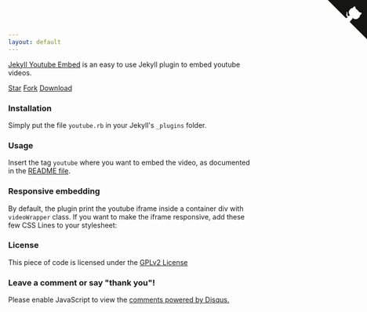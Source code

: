 ```yaml
---
layout: default
---
```


[Jekyll Youtube Embed](https://github.com/kentoo/jekyll-youtube-embed) is an easy to use Jekyll plugin to embed youtube videos.

<a class="github-button" href="https://github.com/kentoo/jekyll-youtube-embed" data-icon="octicon-star" data-style="mega" data-count-href="/kentoo/jekyll-youtube-embed/stargazers" data-count-api="/repos/kentoo/jekyll-youtube-embed#stargazers_count" data-count-aria-label="# stargazers on GitHub" aria-label="Star kentoo/jekyll-youtube-embed on GitHub">Star</a>
<a class="github-button" href="https://github.com/kentoo/jekyll-youtube-embed/fork" data-icon="octicon-repo-forked" data-style="mega" data-count-href="/kentoo/jekyll-youtube-embed/network" data-count-api="/repos/kentoo/jekyll-youtube-embed#forks_count" data-count-aria-label="# forks on GitHub" aria-label="Fork kentoo/jekyll-youtube-embed on GitHub">Fork</a>
<a class="github-button" href="https://github.com/kentoo/jekyll-youtube-embed/archive/master.zip" data-icon="octicon-cloud-download" data-style="mega" aria-label="Download kentoo/jekyll-youtube-embed on GitHub">Download</a>

### Installation
Simply put the file `youtube.rb` in your Jekyll's `_plugins` folder.

### Usage
Insert the tag `youtube` where you want to embed the video, as documented in the [README file](https://github.com/kentoo/jekyll-youtube-embed/blob/master/README.md).

### Responsive embedding
By default, the plugin print the youtube iframe inside a container div with `videoWrapper` class. If you want to make the iframe responsive, add these few CSS Lines to your stylesheet:

<script src="https://gist.github.com/kentoo/788dde6e3c7f68a4a203.js"></script>

### License

This piece of code is licensed under the [GPLv2 License](https://github.com/kentoo/jekyll-youtube-embed/blob/master/LICENSE)

<a href="https://github.com/kentoo/jekyll-youtube-embed" class="github-corner"><svg width="80" height="80" viewBox="0 0 250 250" style="fill:#151513; color:#fff; position: absolute; top: 0; border: 0; right: 0;"><path d="M0,0 L115,115 L130,115 L142,142 L250,250 L250,0 Z"></path><path d="M128.3,109.0 C113.8,99.7 119.0,89.6 119.0,89.6 C122.0,82.7 120.5,78.6 120.5,78.6 C119.2,72.0 123.4,76.3 123.4,76.3 C127.3,80.9 125.5,87.3 125.5,87.3 C122.9,97.6 130.6,101.9 134.4,103.2" fill="currentColor" style="transform-origin: 130px 106px;" class="octo-arm"></path><path d="M115.0,115.0 C114.9,115.1 118.7,116.5 119.8,115.4 L133.7,101.6 C136.9,99.2 139.9,98.4 142.2,98.6 C133.8,88.0 127.5,74.4 143.8,58.0 C148.5,53.4 154.0,51.2 159.7,51.0 C160.3,49.4 163.2,43.6 171.4,40.1 C171.4,40.1 176.1,42.5 178.8,56.2 C183.1,58.6 187.2,61.8 190.9,65.4 C194.5,69.0 197.7,73.2 200.1,77.6 C213.8,80.2 216.3,84.9 216.3,84.9 C212.7,93.1 206.9,96.0 205.4,96.6 C205.1,102.4 203.0,107.8 198.3,112.5 C181.9,128.9 168.3,122.5 157.7,114.1 C157.9,116.9 156.7,120.9 152.7,124.9 L141.0,136.5 C139.8,137.7 141.6,141.9 141.8,141.8 Z" fill="currentColor" class="octo-body"></path></svg></a><style>.github-corner:hover .octo-arm{animation:octocat-wave 560ms ease-in-out}@keyframes octocat-wave{0%,100%{transform:rotate(0)}20%,60%{transform:rotate(-25deg)}40%,80%{transform:rotate(10deg)}}@media (max-width:500px){.github-corner:hover .octo-arm{animation:none}.github-corner .octo-arm{animation:octocat-wave 560ms ease-in-out}}</style>

### Leave a comment or say "thank you"!
<div id="disqus_thread"></div>
<script>
var disqus_config = function () {
this.page.url = "http://kentoo.github.io/jekyll-youtube-embed/";
this.page.identifier = "http://kentoo.github.io/jekyll-youtube-embed/";
};
(function() {
var d = document, s = d.createElement('script');

s.src = '//jekyllyoutubeembed.disqus.com/embed.js';

s.setAttribute('data-timestamp', +new Date());
(d.head || d.body).appendChild(s);
})();
</script>
<noscript>Please enable JavaScript to view the <a href="https://disqus.com/?ref_noscript" rel="nofollow">comments powered by Disqus.</a></noscript>